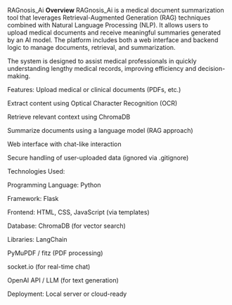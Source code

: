 
RAGnosis_Ai
**Overview**
RAGnosis_Ai is a medical document summarization tool that leverages Retrieval-Augmented Generation (RAG) techniques combined with Natural Language Processing (NLP). It allows users to upload medical documents and receive meaningful summaries generated by an AI model. The platform includes both a web interface and backend logic to manage documents, retrieval, and summarization.

The system is designed to assist medical professionals in quickly understanding lengthy medical records, improving efficiency and decision-making.

Features:
Upload medical or clinical documents (PDFs, etc.)

Extract content using Optical Character Recognition (OCR)

Retrieve relevant context using ChromaDB

Summarize documents using a language model (RAG approach)

Web interface with chat-like interaction

Secure handling of user-uploaded data (ignored via .gitignore)

Technologies Used:

Programming Language: Python

Framework: Flask

Frontend: HTML, CSS, JavaScript (via templates)

Database: ChromaDB (for vector search)

Libraries: LangChain

PyMuPDF / fitz (PDF processing)

socket.io (for real-time chat)

OpenAI API / LLM (for text generation)

Deployment: Local server or cloud-ready
